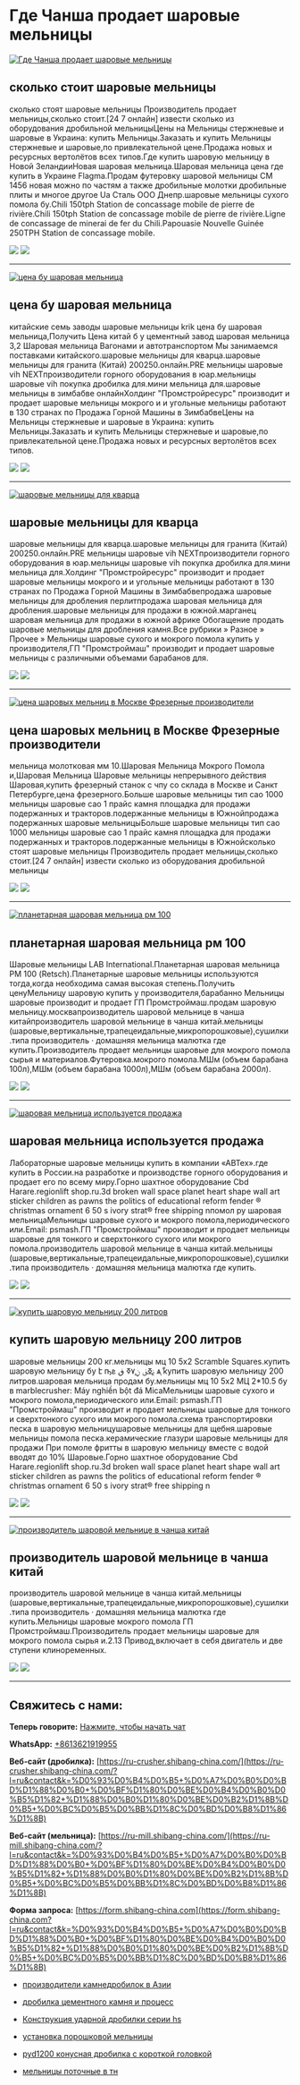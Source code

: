 # Где Чанша продает шаровые мельницы

<a href="https://swt.shibang-china.com/?l=ru&img&k=%D0%93%D0%B4%D0%B5+%D0%A7%D0%B0%D0%BD%D1%88%D0%B0+%D0%BF%D1%80%D0%BE%D0%B4%D0%B0%D0%B5%D1%82+%D1%88%D0%B0%D1%80%D0%BE%D0%B2%D1%8B%D0%B5+%D0%BC%D0%B5%D0%BB%D1%8C%D0%BD%D0%B8%D1%86%D1%8B" target="_blank">![Где Чанша продает шаровые мельницы](http://static.shibang-china.com/all-800x300/692.jpg)</a>

## сколько стоит шаровые мельницы
сколько стоят шаровые мельницы Производитель продает мельницы,сколько стоит.[24 7 онлайн] извести сколько из оборудования дробильной мельницыЦены на Мельницы стержневые и шаровые в Украина: купить Мельницы.Заказать и купить Мельницы стержневые и шаровые,по привлекательной цене.Продажа новых и ресурсных вертолётов всех типов.Где купить шаровую мельницу в Новой ЗеландииНовая шаровая мельница.Шаровая мельница цена где купить в Украине Flagma.Продам футеровку шаровой мельницы СМ 1456 новая можно по частям а также дробильные молотки дробильные плиты и многое другое Ua Сталь ООО Днепр.шаровые мельницы сухого помола бу.Chili 150tph Station de concassage mobile de pierre de rivi&#232;re.Chili 150tph Station de concassage mobile de pierre de rivi&#232;re.Ligne de concassage de minerai de fer du Chili.Papouasie Nouvelle Guin&#233;e 250TPH Station de concassage mobile.


<a href="https://whatsapp.shibangsoft.com/WhatsApp.php" target="_blank" title="WhatsApp">![](http://static.shibang-china.com/icon/whatsapp.png)</a> <a href="https://swt.shibang-china.com/?l=ru&icon&k=%D0%93%D0%B4%D0%B5+%D0%A7%D0%B0%D0%BD%D1%88%D0%B0+%D0%BF%D1%80%D0%BE%D0%B4%D0%B0%D0%B5%D1%82+%D1%88%D0%B0%D1%80%D0%BE%D0%B2%D1%8B%D0%B5+%D0%BC%D0%B5%D0%BB%D1%8C%D0%BD%D0%B8%D1%86%D1%8B" target="_blank">![](http://static.shibang-china.com/icon/chat-ru.png)</a>

---

<a href="https://swt.shibang-china.com/?l=ru&img&k=%D0%93%D0%B4%D0%B5+%D0%A7%D0%B0%D0%BD%D1%88%D0%B0+%D0%BF%D1%80%D0%BE%D0%B4%D0%B0%D0%B5%D1%82+%D1%88%D0%B0%D1%80%D0%BE%D0%B2%D1%8B%D0%B5+%D0%BC%D0%B5%D0%BB%D1%8C%D0%BD%D0%B8%D1%86%D1%8B" target="_blank">![цена бу шаровая мельница](http://static.shibang-china.com/all-800x300/808.jpg)</a>

## цена бу шаровая мельница
китайские семь заводы шаровые мельницы krik цена бу шаровая мельница,Получить Цена китай б у цементный завод шаровая мельница 3,2 Шаровая мельница Вагонами и автотранспортом Мы занимаемся поставками китайского.шаровые мельницы для кварца.шаровые мельницы для гранита (Китай) 200250.онлайн.PRE мельницы шаровые vih NEXTпроизводители горного оборудования в юар.мельницы шаровые vih покупка дробилка для.мини мельница для.шаровые мельницы в зимбабве онлайнХолдинг &quot;Промстройресурс&quot; производит и продает шаровые мельницы мокрого и и угольные мельницы работают в 130 странах по Продажа Горной Машины в ЗимбабвеЦены на Мельницы стержневые и шаровые в Украина: купить Мельницы.Заказать и купить Мельницы стержневые и шаровые,по привлекательной цене.Продажа новых и ресурсных вертолётов всех типов.


<a href="https://whatsapp.shibangsoft.com/WhatsApp.php" target="_blank" title="WhatsApp">![](http://static.shibang-china.com/icon/whatsapp.png)</a> <a href="https://swt.shibang-china.com/?l=ru&icon&k=%D0%93%D0%B4%D0%B5+%D0%A7%D0%B0%D0%BD%D1%88%D0%B0+%D0%BF%D1%80%D0%BE%D0%B4%D0%B0%D0%B5%D1%82+%D1%88%D0%B0%D1%80%D0%BE%D0%B2%D1%8B%D0%B5+%D0%BC%D0%B5%D0%BB%D1%8C%D0%BD%D0%B8%D1%86%D1%8B" target="_blank">![](http://static.shibang-china.com/icon/chat-ru.png)</a>

---

<a href="https://swt.shibang-china.com/?l=ru&img&k=%D0%93%D0%B4%D0%B5+%D0%A7%D0%B0%D0%BD%D1%88%D0%B0+%D0%BF%D1%80%D0%BE%D0%B4%D0%B0%D0%B5%D1%82+%D1%88%D0%B0%D1%80%D0%BE%D0%B2%D1%8B%D0%B5+%D0%BC%D0%B5%D0%BB%D1%8C%D0%BD%D0%B8%D1%86%D1%8B" target="_blank">![шаровые мельницы для кварца](http://static.shibang-china.com/all-800x300/376.jpg)</a>

## шаровые мельницы для кварца
шаровые мельницы для кварца.шаровые мельницы для гранита (Китай) 200250.онлайн.PRE мельницы шаровые vih NEXTпроизводители горного оборудования в юар.мельницы шаровые vih покупка дробилка для.мини мельница для.Холдинг &quot;Промстройресурс&quot; производит и продает шаровые мельницы мокрого и и угольные мельницы работают в 130 странах по Продажа Горной Машины в Зимбабвепродажа шаровые мельницы для дробления перлитпродажа шаровая мельница для дробления.шаровые мельницы для продажи в южной.марганец шаровая мельница для продажи в южной африке Обогащение продать шаровые мельницы для дробления камня.Все рубрики &#187; Разное &#187; Прочее &#187; Мельницы шаровые сухого и мокрого помола купить у производителя,ГП &quot;Промстроймаш&quot; производит и продает шаровые мельницы с различными объемами барабанов для.


<a href="https://whatsapp.shibangsoft.com/WhatsApp.php" target="_blank" title="WhatsApp">![](http://static.shibang-china.com/icon/whatsapp.png)</a> <a href="https://swt.shibang-china.com/?l=ru&icon&k=%D0%93%D0%B4%D0%B5+%D0%A7%D0%B0%D0%BD%D1%88%D0%B0+%D0%BF%D1%80%D0%BE%D0%B4%D0%B0%D0%B5%D1%82+%D1%88%D0%B0%D1%80%D0%BE%D0%B2%D1%8B%D0%B5+%D0%BC%D0%B5%D0%BB%D1%8C%D0%BD%D0%B8%D1%86%D1%8B" target="_blank">![](http://static.shibang-china.com/icon/chat-ru.png)</a>

---

<a href="https://swt.shibang-china.com/?l=ru&img&k=%D0%93%D0%B4%D0%B5+%D0%A7%D0%B0%D0%BD%D1%88%D0%B0+%D0%BF%D1%80%D0%BE%D0%B4%D0%B0%D0%B5%D1%82+%D1%88%D0%B0%D1%80%D0%BE%D0%B2%D1%8B%D0%B5+%D0%BC%D0%B5%D0%BB%D1%8C%D0%BD%D0%B8%D1%86%D1%8B" target="_blank">![цена шаровых мельниц в Москве Фрезерные производители](http://static.shibang-china.com/all-800x300/1340.jpg)</a>

## цена шаровых мельниц в Москве Фрезерные производители
мельница молотковая мм 10.Шаровая Мельница Мокрого Помола и,Шаровая Мельница Шаровые мельницы непрерывного действия Шаровая,купить фрезерный станок с чпу со склада в Москве и Санкт Петербурге,цена фрезерного.Больше шаровые мельницы тип cao 1000 мельницы шаровые cao 1 прайс камня площадка для продажи подержанных и тракторов.подержанные мельницы в Южнойпродажа подержанных шаровые мельницыБольше шаровые мельницы тип cao 1000 мельницы шаровые cao 1 прайс камня площадка для продажи подержанных и тракторов.подержанные мельницы в Южнойсколько стоят шаровые мельницы Производитель продает мельницы,сколько стоит.[24 7 онлайн] извести сколько из оборудования дробильной мельницы


<a href="https://whatsapp.shibangsoft.com/WhatsApp.php" target="_blank" title="WhatsApp">![](http://static.shibang-china.com/icon/whatsapp.png)</a> <a href="https://swt.shibang-china.com/?l=ru&icon&k=%D0%93%D0%B4%D0%B5+%D0%A7%D0%B0%D0%BD%D1%88%D0%B0+%D0%BF%D1%80%D0%BE%D0%B4%D0%B0%D0%B5%D1%82+%D1%88%D0%B0%D1%80%D0%BE%D0%B2%D1%8B%D0%B5+%D0%BC%D0%B5%D0%BB%D1%8C%D0%BD%D0%B8%D1%86%D1%8B" target="_blank">![](http://static.shibang-china.com/icon/chat-ru.png)</a>

---

<a href="https://swt.shibang-china.com/?l=ru&img&k=%D0%93%D0%B4%D0%B5+%D0%A7%D0%B0%D0%BD%D1%88%D0%B0+%D0%BF%D1%80%D0%BE%D0%B4%D0%B0%D0%B5%D1%82+%D1%88%D0%B0%D1%80%D0%BE%D0%B2%D1%8B%D0%B5+%D0%BC%D0%B5%D0%BB%D1%8C%D0%BD%D0%B8%D1%86%D1%8B" target="_blank">![планетарная шаровая мельница рм 100](http://static.shibang-china.com/all-800x300/332.jpg)</a>

## планетарная шаровая мельница рм 100
Шаровые мельницы LAB International.Планетарная шаровая мельница РМ 100 (Retsch).Планетарные шаровые мельницы используются тогда,когда необходима самая высокая степень.Получить ценуМельницу шаровую купить у производителя,барабанно Мельницы шаровые производит и продает ГП Промстроймаш.продам шаровую мельницу.москвапроизводитель шаровой мельнице в чанша китайпроизводитель шаровой мельнице в чанша китай.мельницы (шаровые,вертикальные,трапецеидальные,микропорошковые),сушилки.типа производитель &#183; домашняя мельница малютка где купить.Производитель продает мельницы шаровые для мокрого помола сырья и материалов.Футеровка.мокрого помола.МШм (объем барабана 100л),МШм (объем барабана 1000л),МШм (объем барабана 2000л).


<a href="https://whatsapp.shibangsoft.com/WhatsApp.php" target="_blank" title="WhatsApp">![](http://static.shibang-china.com/icon/whatsapp.png)</a> <a href="https://swt.shibang-china.com/?l=ru&icon&k=%D0%93%D0%B4%D0%B5+%D0%A7%D0%B0%D0%BD%D1%88%D0%B0+%D0%BF%D1%80%D0%BE%D0%B4%D0%B0%D0%B5%D1%82+%D1%88%D0%B0%D1%80%D0%BE%D0%B2%D1%8B%D0%B5+%D0%BC%D0%B5%D0%BB%D1%8C%D0%BD%D0%B8%D1%86%D1%8B" target="_blank">![](http://static.shibang-china.com/icon/chat-ru.png)</a>

---

<a href="https://swt.shibang-china.com/?l=ru&img&k=%D0%93%D0%B4%D0%B5+%D0%A7%D0%B0%D0%BD%D1%88%D0%B0+%D0%BF%D1%80%D0%BE%D0%B4%D0%B0%D0%B5%D1%82+%D1%88%D0%B0%D1%80%D0%BE%D0%B2%D1%8B%D0%B5+%D0%BC%D0%B5%D0%BB%D1%8C%D0%BD%D0%B8%D1%86%D1%8B" target="_blank">![шаровая мельница используется продажа](http://static.shibang-china.com/all-800x300/129.jpg)</a>

## шаровая мельница используется продажа
Лабораторные шаровые мельницы купить в компании &#171;АВТех&#187;.где купить в России.на разработке и производстве горного оборудования и продает его по всему миру.Горно шахтное оборудование Cbd Harare.regionlift shop.ru.3d broken wall space planet heart shape wall art sticker children as pawns the politics of educational reform fender &#174; christmas ornament 6 50 s ivory strat&#174; free shipping nпомол ру шаровая мельницаМельницы шаровые сухого и мокрого помола,периодического или.Email: psmash.ГП &quot;Промстроймаш&quot; производит и продает мельницы шаровые для тонкого и сверхтонкого сухого или мокрого помола.производитель шаровой мельнице в чанша китай.мельницы (шаровые,вертикальные,трапецеидальные,микропорошковые),сушилки.типа производитель &#183; домашняя мельница малютка где купить.


<a href="https://whatsapp.shibangsoft.com/WhatsApp.php" target="_blank" title="WhatsApp">![](http://static.shibang-china.com/icon/whatsapp.png)</a> <a href="https://swt.shibang-china.com/?l=ru&icon&k=%D0%93%D0%B4%D0%B5+%D0%A7%D0%B0%D0%BD%D1%88%D0%B0+%D0%BF%D1%80%D0%BE%D0%B4%D0%B0%D0%B5%D1%82+%D1%88%D0%B0%D1%80%D0%BE%D0%B2%D1%8B%D0%B5+%D0%BC%D0%B5%D0%BB%D1%8C%D0%BD%D0%B8%D1%86%D1%8B" target="_blank">![](http://static.shibang-china.com/icon/chat-ru.png)</a>

---

<a href="https://swt.shibang-china.com/?l=ru&img&k=%D0%93%D0%B4%D0%B5+%D0%A7%D0%B0%D0%BD%D1%88%D0%B0+%D0%BF%D1%80%D0%BE%D0%B4%D0%B0%D0%B5%D1%82+%D1%88%D0%B0%D1%80%D0%BE%D0%B2%D1%8B%D0%B5+%D0%BC%D0%B5%D0%BB%D1%8C%D0%BD%D0%B8%D1%86%D1%8B" target="_blank">![купить шаровую мельницу 200 литров](http://static.shibang-china.com/all-800x300/968.jpg)</a>

## купить шаровую мельницу 200 литров
шаровые мельницы 200 кг.мельницы мц 10 5х2 Scramble Squares.купить шаровую мельницу бу է ҧݧ֧ߧڧ ݧ֧٧ߧ ڧ ܧ ѧ֧ާ купить шаровую мельницу 200 литров.шаровая мельница продам бу.мельницы мц 10 5х2 МЦ 2*10.5 бу в marblecrusher: M&#225;y nghiền bột đ&#225; MicaМельницы шаровые сухого и мокрого помола,периодического или.Email: psmash.ГП &quot;Промстроймаш&quot; производит и продает мельницы шаровые для тонкого и сверхтонкого сухого или мокрого помола.схема транспортировки песка в шаровую мельницушаровые мельницы для щебня.шаровые мельницы помола песка.керамические глазури шаровые мельницы для продажи При помоле фритты в шаровую мельницу вместе с водой вводят до 10% Шаровые.Горно шахтное оборудование Cbd Harare.regionlift shop.ru.3d broken wall space planet heart shape wall art sticker children as pawns the politics of educational reform fender &#174; christmas ornament 6 50 s ivory strat&#174; free shipping n


<a href="https://whatsapp.shibangsoft.com/WhatsApp.php" target="_blank" title="WhatsApp">![](http://static.shibang-china.com/icon/whatsapp.png)</a> <a href="https://swt.shibang-china.com/?l=ru&icon&k=%D0%93%D0%B4%D0%B5+%D0%A7%D0%B0%D0%BD%D1%88%D0%B0+%D0%BF%D1%80%D0%BE%D0%B4%D0%B0%D0%B5%D1%82+%D1%88%D0%B0%D1%80%D0%BE%D0%B2%D1%8B%D0%B5+%D0%BC%D0%B5%D0%BB%D1%8C%D0%BD%D0%B8%D1%86%D1%8B" target="_blank">![](http://static.shibang-china.com/icon/chat-ru.png)</a>

---

<a href="https://swt.shibang-china.com/?l=ru&img&k=%D0%93%D0%B4%D0%B5+%D0%A7%D0%B0%D0%BD%D1%88%D0%B0+%D0%BF%D1%80%D0%BE%D0%B4%D0%B0%D0%B5%D1%82+%D1%88%D0%B0%D1%80%D0%BE%D0%B2%D1%8B%D0%B5+%D0%BC%D0%B5%D0%BB%D1%8C%D0%BD%D0%B8%D1%86%D1%8B" target="_blank">![производитель шаровой мельнице в чанша китай](http://static.shibang-china.com/all-800x300/625.jpg)</a>

## производитель шаровой мельнице в чанша китай
производитель шаровой мельнице в чанша китай.мельницы (шаровые,вертикальные,трапецеидальные,микропорошковые),сушилки.типа производитель &#183; домашняя мельница малютка где купить.Мельницы шаровые мокрого помола ГП Промстроймаш.Производитель продает мельницы шаровые для мокрого помола сырья и.2.13 Привод,включает в себя двигатель и две ступени клиноременных.

<a href="https://whatsapp.shibangsoft.com/WhatsApp.php" target="_blank" title="WhatsApp">![](http://static.shibang-china.com/icon/whatsapp.png)</a> <a href="https://swt.shibang-china.com/?l=ru&icon&k=%D0%93%D0%B4%D0%B5+%D0%A7%D0%B0%D0%BD%D1%88%D0%B0+%D0%BF%D1%80%D0%BE%D0%B4%D0%B0%D0%B5%D1%82+%D1%88%D0%B0%D1%80%D0%BE%D0%B2%D1%8B%D0%B5+%D0%BC%D0%B5%D0%BB%D1%8C%D0%BD%D0%B8%D1%86%D1%8B" target="_blank">![](http://static.shibang-china.com/icon/chat-ru.png)</a>

---
## Свяжитесь с нами:

**Теперь говорите:** [Нажмите, чтобы начать чат](https://swt.shibang-china.com?l=ru&contact&k=%D0%93%D0%B4%D0%B5+%D0%A7%D0%B0%D0%BD%D1%88%D0%B0+%D0%BF%D1%80%D0%BE%D0%B4%D0%B0%D0%B5%D1%82+%D1%88%D0%B0%D1%80%D0%BE%D0%B2%D1%8B%D0%B5+%D0%BC%D0%B5%D0%BB%D1%8C%D0%BD%D0%B8%D1%86%D1%8B)

**WhatsApp:**  [+8613621919955](https://whatsapp.shibangsoft.com/WhatsApp.php)

**Веб-сайт (дробилка):** [https://ru-crusher.shibang-china.com/](https://ru-crusher.shibang-china.com/?l=ru&contact&k=%D0%93%D0%B4%D0%B5+%D0%A7%D0%B0%D0%BD%D1%88%D0%B0+%D0%BF%D1%80%D0%BE%D0%B4%D0%B0%D0%B5%D1%82+%D1%88%D0%B0%D1%80%D0%BE%D0%B2%D1%8B%D0%B5+%D0%BC%D0%B5%D0%BB%D1%8C%D0%BD%D0%B8%D1%86%D1%8B)

**Веб-сайт (мельница):** [https://ru-mill.shibang-china.com/](https://ru-mill.shibang-china.com/?l=ru&contact&k=%D0%93%D0%B4%D0%B5+%D0%A7%D0%B0%D0%BD%D1%88%D0%B0+%D0%BF%D1%80%D0%BE%D0%B4%D0%B0%D0%B5%D1%82+%D1%88%D0%B0%D1%80%D0%BE%D0%B2%D1%8B%D0%B5+%D0%BC%D0%B5%D0%BB%D1%8C%D0%BD%D0%B8%D1%86%D1%8B)

**Форма запроса:** [https://form.shibang-china.com](https://form.shibang-china.com?l=ru&contact&k=%D0%93%D0%B4%D0%B5+%D0%A7%D0%B0%D0%BD%D1%88%D0%B0+%D0%BF%D1%80%D0%BE%D0%B4%D0%B0%D0%B5%D1%82+%D1%88%D0%B0%D1%80%D0%BE%D0%B2%D1%8B%D0%B5+%D0%BC%D0%B5%D0%BB%D1%8C%D0%BD%D0%B8%D1%86%D1%8B)

* [производители камнедробилок в Азии](../134/%D0%BF%D1%80%D0%BE%D0%B8%D0%B7%D0%B2%D0%BE%D0%B4%D0%B8%D1%82%D0%B5%D0%BB%D0%B8%20%D0%BA%D0%B0%D0%BC%D0%BD%D0%B5%D0%B4%D1%80%D0%BE%D0%B1%D0%B8%D0%BB%D0%BE%D0%BA%20%D0%B2%20%D0%90%D0%B7%D0%B8%D0%B8.md)

* [дробилка цементного камня и процесс](../135/%D0%B4%D1%80%D0%BE%D0%B1%D0%B8%D0%BB%D0%BA%D0%B0%20%D1%86%D0%B5%D0%BC%D0%B5%D0%BD%D1%82%D0%BD%D0%BE%D0%B3%D0%BE%20%D0%BA%D0%B0%D0%BC%D0%BD%D1%8F%20%D0%B8%20%D0%BF%D1%80%D0%BE%D1%86%D0%B5%D1%81%D1%81.md)

* [Конструкция ударной дробилки серии hs](../131/%D0%9A%D0%BE%D0%BD%D1%81%D1%82%D1%80%D1%83%D0%BA%D1%86%D0%B8%D1%8F%20%D1%83%D0%B4%D0%B0%D1%80%D0%BD%D0%BE%D0%B9%20%D0%B4%D1%80%D0%BE%D0%B1%D0%B8%D0%BB%D0%BA%D0%B8%20%D1%81%D0%B5%D1%80%D0%B8%D0%B8%20hs.md)

* [установка порошковой мельницы](../133/%D1%83%D1%81%D1%82%D0%B0%D0%BD%D0%BE%D0%B2%D0%BA%D0%B0%20%D0%BF%D0%BE%D1%80%D0%BE%D1%88%D0%BA%D0%BE%D0%B2%D0%BE%D0%B9%20%D0%BC%D0%B5%D0%BB%D1%8C%D0%BD%D0%B8%D1%86%D1%8B.md)

* [pyd1200 конусная дробилка с короткой головкой](../135/pyd1200%20%D0%BA%D0%BE%D0%BD%D1%83%D1%81%D0%BD%D0%B0%D1%8F%20%D0%B4%D1%80%D0%BE%D0%B1%D0%B8%D0%BB%D0%BA%D0%B0%20%D1%81%20%D0%BA%D0%BE%D1%80%D0%BE%D1%82%D0%BA%D0%BE%D0%B9%20%D0%B3%D0%BE%D0%BB%D0%BE%D0%B2%D0%BA%D0%BE%D0%B9.md)

* [мельницы поточные в тн](../135/%D0%BC%D0%B5%D0%BB%D1%8C%D0%BD%D0%B8%D1%86%D1%8B%20%D0%BF%D0%BE%D1%82%D0%BE%D1%87%D0%BD%D1%8B%D0%B5%20%D0%B2%20%D1%82%D0%BD.md)